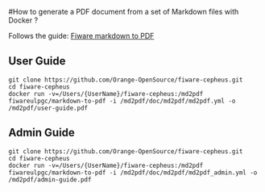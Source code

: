 #How to generate a PDF document from a set of Markdown files with Docker ?

Follows the guide: [Fiware markdown to PDF](https://github.com/FiwareULPGC/fiware-markdown-to-pdf#quick-start-guide-with-docker)

## User Guide

    git clone https://github.com/Orange-OpenSource/fiware-cepheus.git
    cd fiware-cepheus
    docker run -v=/Users/{UserName}/fiware-cepheus:/md2pdf fiwareulpgc/markdown-to-pdf -i /md2pdf/doc/md2pdf/md2pdf.yml -o /md2pdf/user-guide.pdf

## Admin Guide

    git clone https://github.com/Orange-OpenSource/fiware-cepheus.git
    cd fiware-cepheus
    docker run -v=/Users/{UserName}/fiware-cepheus:/md2pdf fiwareulpgc/markdown-to-pdf -i /md2pdf/doc/md2pdf/md2pdf_admin.yml -o /md2pdf/admin-guide.pdf

